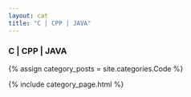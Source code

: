 ```yaml
---
layout: cat
title: "C | CPP | JAVA"
---
```


### C | CPP | JAVA 

{% assign category_posts = site.categories.Code %}

{% include category_page.html %}
